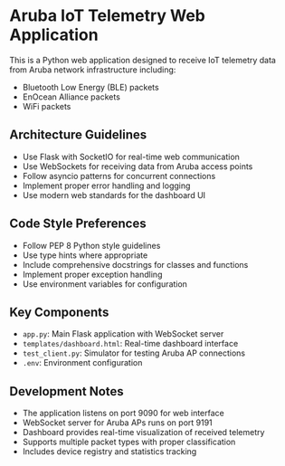 <!-- Use this file to provide workspace-specific custom instructions to Copilot. For more details, visit https://code.visualstudio.com/docs/copilot/copilot-customization#_use-a-githubcopilotinstructionsmd-file -->

# Aruba IoT Telemetry Web Application

This is a Python web application designed to receive IoT telemetry data from Aruba network infrastructure including:
- Bluetooth Low Energy (BLE) packets
- EnOcean Alliance packets  
- WiFi packets

## Architecture Guidelines

- Use Flask with SocketIO for real-time web communication
- Use WebSockets for receiving data from Aruba access points
- Follow asyncio patterns for concurrent connections
- Implement proper error handling and logging
- Use modern web standards for the dashboard UI

## Code Style Preferences

- Follow PEP 8 Python style guidelines
- Use type hints where appropriate
- Include comprehensive docstrings for classes and functions
- Implement proper exception handling
- Use environment variables for configuration

## Key Components

- `app.py`: Main Flask application with WebSocket server
- `templates/dashboard.html`: Real-time dashboard interface
- `test_client.py`: Simulator for testing Aruba AP connections
- `.env`: Environment configuration

## Development Notes

- The application listens on port 9090 for web interface
- WebSocket server for Aruba APs runs on port 9191
- Dashboard provides real-time visualization of received telemetry
- Supports multiple packet types with proper classification
- Includes device registry and statistics tracking
